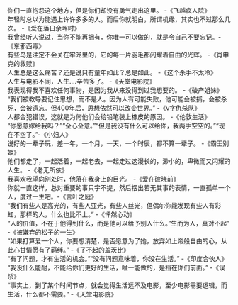 你们一直抱怨这个地方，但是你们却没有勇气走出这里。  -《飞越疯人院》   
年轻时总以为能遇上许许多多的人。而后你就明白，所谓机缘，其实也不过那么几次。 -《爱在落日余晖时》  
我曾经听人说过，当你不能再拥有，你唯一可以做的，就是令自己不要忘记。-《东邪西毒》  
有些鸟是注定不会关在牢笼里的，它的每一片羽毛都闪耀着自由的光辉。 -《肖申克的救赎》  
人生总是这么痛苦？还是说只有童年如此？总是如此。 -《这个杀手不太冷》  
人生与电影不同，人生....辛苦多了。 -《天堂电影院》  
我表现得我不喜欢任何事物，是因为我从来没得到过我想要的。 -《破产姐妹》 
“我们被教导要记住思想，而不是人。因为人有可能失败，他可能会被捕，会被杀死，会被遗忘。但400年后，思想依然可以改变世界。” -《v字仇杀队》  
人都会犯错误，这就是为何他们会给铅笔装上橡皮的原因。 -《伦敦生活》  
“你愿意嫁给我吗？”“全心全意。”“但是我没有什么可以给你，我两手空空的。”“现在不空了。”-《小妇人》  
说好的一辈子玩，差一年，一个月，一天，一个时辰，都不算一辈子。 -《霸王别姬》  
他们都走了，一起活着，一起老去，一起走过这漫长的，渺小的，卑微而又闪耀的人生。  -《老无所依》  
我喜欢我望向别处时，他落在我身上的目光。 -《爱在破晓前》  
你就一直这样，总对重要的事只字不提，然后摆出若无其事的表情，一直孤单一个人，度过一生吧。-《言叶之庭》  
“我们有些人是高光的，有些人亚光，有些人丝光，但偶尔你能发现有些人有彩虹，那样的人，什么也比不上。” -《怦然心动》  
“人的价值，不在于他得到什么，而是他可以给予别人什么。”生而为人，真对不起” -《被嫌弃的松子的一生》  
“如果打算爱一个人，你要想清楚，是否愿意为了她，放弃如上帝般自由的心，从此心甘情愿有了羁绊。” -《了不起的盖茨比》  
“有了问题，才有生活的机会。”“没有问题意味着，你没在生活。” -《印度合伙人》  
“我没什么能耐，不能给你们更好的生活，唯一能做的，是挡在你们前面。” -《误杀》  
“事实上，到了某个时间节点，就会觉得生活远不及电影，至少电影需要逻辑，而生活，什么都不需要。” -《天堂电影院》  
